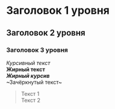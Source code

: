 # Заголовок 1 уровня
## Заголовок 2 уровня
### Заголовок 3 уровня

*Курсивный текст*<br>
**Жирный текст**<br>
***Жирный курсив***<br>
~Зачёркнутый текст~<br>

> Текст 1<br>
> Текст 2

